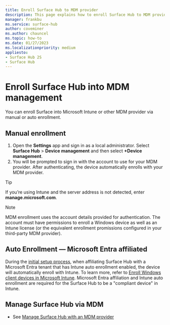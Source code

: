 ```yaml
---
title: Enroll Surface Hub to MDM provider
description: This page explains how to enroll Surface Hub to MDM provider
manager: frankbu
ms.service: surface-hub
author: coveminer
ms.author: chauncel
ms.topic: how-to
ms.date: 01/27/2023
ms.localizationpriority: medium
appliesto:
- Surface Hub 2S
- Surface Hub
---
```


# Enroll Surface Hub into MDM management

You can enroll Surface into Microsoft Intune or other MDM provider via manual or auto enrollment.

## Manual enrollment

1. Open the **Settings** app and sign in as a local administrator. Select **Surface Hub** > **Device management** and then select **+Device management**.
2. You will be prompted to sign in with the account to use for your MDM provider. After authenticating, the device automatically enrolls with your MDM provider.

> [!TIP]
> If you’re using Intune and the server address is not detected, enter **manage.microsoft.com**.

> [!NOTE]
> MDM enrollment uses the account details provided for authentication. The account must have permissions to enroll a Windows device as well as an Intune license (or the equivalent enrollment promissions configured in your third-party MDM provider).

<a name='auto-enrollment--azure-ad-affiliated'></a>

## Auto Enrollment — Microsoft Entra affiliated

During the [initial setup process](/surface-hub/first-run-program-surface-hub#microsoft-azure-active-directory), when affiliating Surface Hub with a Microsoft Entra tenant that has Intune auto enrollment enabled, the device will automatically enroll with Intune. To learn more, refer to [Enroll Windows client devices in Microsoft Intune](/mem/intune/fundamentals/deployment-guide-enrollment-windows). Microsoft Entra affiliation and Intune auto enrollment are required for the Surface Hub to be a "compliant device" in Intune.

## Manage Surface Hub via MDM

- See [Manage Surface Hub with an MDM provider](manage-settings-with-mdm-for-surface-hub.md)
